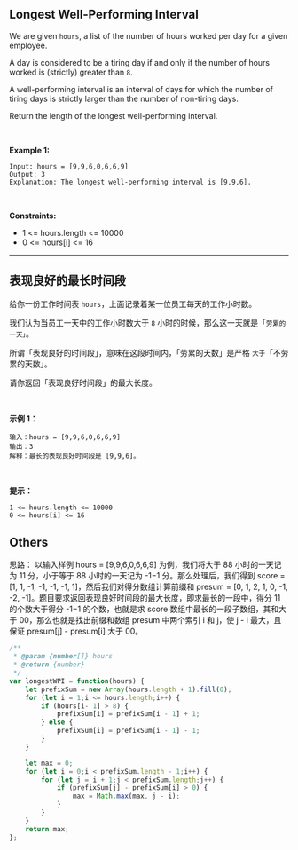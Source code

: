 ## Longest Well-Performing Interval

We are given `hours`, a list of the number of hours worked per day for a given employee.

A day is considered to be a tiring day if and only if the number of hours worked is (strictly) greater than `8`.

A well-performing interval is an interval of days for which the number of tiring days is strictly larger than the number of non-tiring days.

Return the length of the longest well-performing interval.

 

**Example 1:**

    Input: hours = [9,9,6,0,6,6,9]
    Output: 3
    Explanation: The longest well-performing interval is [9,9,6].
 

**Constraints:**

- 1 <= hours.length <= 10000
- 0 <= hours[i] <= 16

---

## 表现良好的最长时间段

给你一份工作时间表 `hours`，上面记录着某一位员工每天的工作小时数。

我们认为当员工一天中的工作小时数大于 `8` 小时的时候，那么这一天就是「`劳累的一天」`。

所谓「表现良好的时间段」，意味在这段时间内，「劳累的天数」是严格 `大于`「不劳累的天数」。

请你返回「表现良好时间段」的最大长度。

 

**示例 1：**

    输入：hours = [9,9,6,0,6,6,9]
    输出：3
    解释：最长的表现良好时间段是 [9,9,6]。
 

**提示：**

    1 <= hours.length <= 10000
    0 <= hours[i] <= 16

## Others

思路：
以输入样例 hours = [9,9,6,0,6,6,9] 为例，我们将大于 88 小时的一天记为 11 分，小于等于 88 小时的一天记为 -1−1 分。那么处理后，我们得到 score = [1, 1, -1, -1, -1, -1, 1]，然后我们对得分数组计算前缀和 presum = [0, 1, 2, 1, 0, -1, -2, -1]。题目要求返回表现良好时间段的最大长度，即求最长的一段中，得分 11 的个数大于得分 -1−1 的个数，也就是求 score 数组中最长的一段子数组，其和大于 00，那么也就是找出前缀和数组 presum 中两个索引 i 和 j，使 j - i 最大，且保证 presum[j] - presum[i] 大于 00。


```javascript
/**
 * @param {number[]} hours
 * @return {number}
 */
var longestWPI = function(hours) {
    let prefixSum = new Array(hours.length + 1).fill(0);
    for (let i = 1;i <= hours.length;i++) {
        if (hours[i- 1] > 8) {
            prefixSum[i] = prefixSum[i - 1] + 1;
        } else {
            prefixSum[i] = prefixSum[i - 1] - 1;
        }
    }

    let max = 0;
    for (let i = 0;i < prefixSum.length - 1;i++) {
        for (let j = i + 1;j < prefixSum.length;j++) {
            if (prefixSum[j] - prefixSum[i] > 0) {
                max = Math.max(max, j - i);
            }
        }
    }
    return max;
};
```